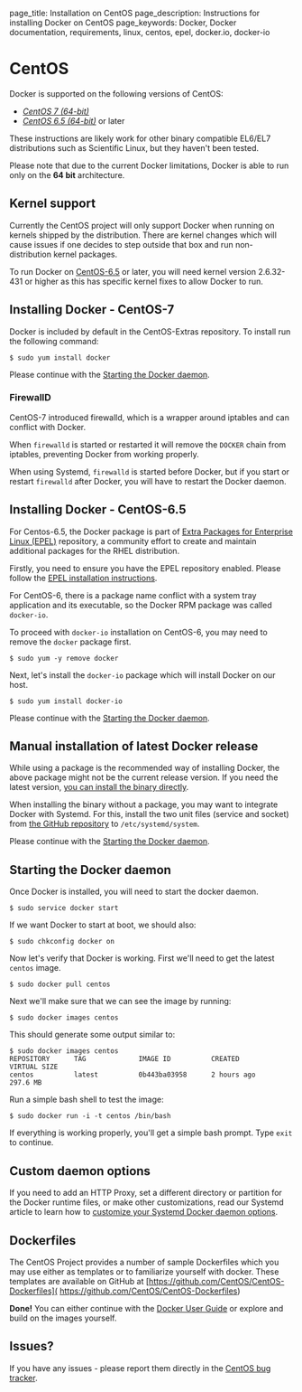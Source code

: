 page_title: Installation on CentOS
page_description: Instructions for installing Docker on CentOS
page_keywords: Docker, Docker documentation, requirements, linux, centos, epel, docker.io, docker-io

# CentOS

Docker is supported on the following versions of CentOS:

- [*CentOS 7 (64-bit)*](#installing-docker-centos-7)
- [*CentOS 6.5 (64-bit)*](#installing-docker-centos-6.5) or later

These instructions are likely work for other binary compatible EL6/EL7 distributions
such as Scientific Linux, but they haven't been tested.

Please note that due to the current Docker limitations, Docker is able to
run only on the **64 bit** architecture.

## Kernel support

Currently the CentOS project will only support Docker when running on kernels
shipped by the distribution. There are kernel changes which will cause issues
if one decides to step outside that box and run non-distribution kernel packages.

To run Docker on [CentOS-6.5](http://www.centos.org) or later, you will need
kernel version 2.6.32-431 or higher as this has specific kernel fixes to allow
Docker to run.

## Installing Docker - CentOS-7
Docker is included by default in the CentOS-Extras repository. To install
run the following command:

    $ sudo yum install docker

Please continue with the [Starting the Docker daemon](#starting-the-docker-daemon).

### FirewallD

CentOS-7 introduced firewalld, which is a wrapper around iptables and can
conflict with Docker.

When `firewalld` is started or restarted it will remove the `DOCKER` chain
from iptables, preventing Docker from working properly.

When using Systemd, `firewalld` is started before Docker, but if you
start or restart `firewalld` after Docker, you will have to restart the Docker daemon.

## Installing Docker - CentOS-6.5

For Centos-6.5, the Docker package is part of [Extra Packages
for Enterprise Linux (EPEL)](https://fedoraproject.org/wiki/EPEL) repository,
a community effort to create and maintain additional packages for the RHEL distribution.

Firstly, you need to ensure you have the EPEL repository enabled. Please
follow the [EPEL installation instructions](
https://fedoraproject.org/wiki/EPEL#How_can_I_use_these_extra_packages.3F).

For CentOS-6, there is a package name conflict with a system tray application
and its executable, so the Docker RPM package was called `docker-io`.

To proceed with `docker-io` installation on CentOS-6, you may need to remove the
`docker` package first.

    $ sudo yum -y remove docker

Next, let's install the `docker-io` package which will install Docker on our host.

    $ sudo yum install docker-io

Please continue with the [Starting the Docker daemon](#starting-the-docker-daemon).

## Manual installation of latest Docker release

While using a package is the recommended way of installing Docker,
the above package might not be the current release version. If you need the latest
version, [you can install the binary directly](
https://docs.docker.com/installation/binaries/).

When installing the binary without a package, you may want
to integrate Docker with Systemd. For this, install the two unit files
(service and socket) from [the GitHub
repository](https://github.com/docker/docker/tree/master/contrib/init/systemd)
to `/etc/systemd/system`.

Please continue with the [Starting the Docker daemon](#starting-the-docker-daemon).

## Starting the Docker daemon

Once Docker is installed, you will need to start the docker daemon.

    $ sudo service docker start

If we want Docker to start at boot, we should also:

    $ sudo chkconfig docker on

Now let's verify that Docker is working. First we'll need to get the latest
`centos` image.

    $ sudo docker pull centos

Next we'll make sure that we can see the image by running:

    $ sudo docker images centos

This should generate some output similar to:

    $ sudo docker images centos
    REPOSITORY      TAG             IMAGE ID          CREATED             VIRTUAL SIZE
    centos          latest          0b443ba03958      2 hours ago         297.6 MB

Run a simple bash shell to test the image:

    $ sudo docker run -i -t centos /bin/bash

If everything is working properly, you'll get a simple bash prompt. Type
`exit` to continue.

## Custom daemon options

If you need to add an HTTP Proxy, set a different directory or partition for the
Docker runtime files, or make other customizations, read our Systemd article to
learn how to [customize your Systemd Docker daemon options](/articles/systemd/).

## Dockerfiles
The CentOS Project provides a number of sample Dockerfiles which you may use
either as templates or to familiarize yourself with docker. These templates
are available on GitHub at [https://github.com/CentOS/CentOS-Dockerfiles](
https://github.com/CentOS/CentOS-Dockerfiles)

**Done!** You can either continue with the [Docker User
Guide](/userguide/) or explore and build on the images yourself.

## Issues?

If you have any issues - please report them directly in the
[CentOS bug tracker](http://bugs.centos.org).
